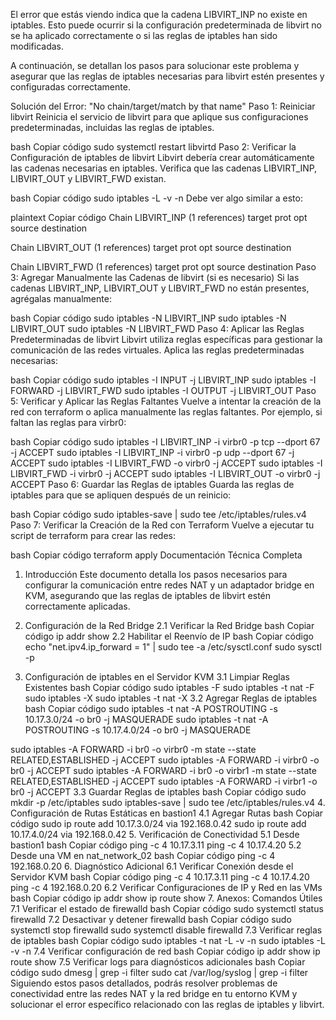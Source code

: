 El error que estás viendo indica que la cadena LIBVIRT_INP no existe en iptables. Esto puede ocurrir si la configuración predeterminada de libvirt no se ha aplicado correctamente o si las reglas de iptables han sido modificadas.

A continuación, se detallan los pasos para solucionar este problema y asegurar que las reglas de iptables necesarias para libvirt estén presentes y configuradas correctamente.

Solución del Error: "No chain/target/match by that name"
Paso 1: Reiniciar libvirt
Reinicia el servicio de libvirt para que aplique sus configuraciones predeterminadas, incluidas las reglas de iptables.

bash
Copiar código
sudo systemctl restart libvirtd
Paso 2: Verificar la Configuración de iptables de libvirt
Libvirt debería crear automáticamente las cadenas necesarias en iptables. Verifica que las cadenas LIBVIRT_INP, LIBVIRT_OUT y LIBVIRT_FWD existan.

bash
Copiar código
sudo iptables -L -v -n
Debe ver algo similar a esto:

plaintext
Copiar código
Chain LIBVIRT_INP (1 references)
target     prot opt source               destination

Chain LIBVIRT_OUT (1 references)
target     prot opt source               destination

Chain LIBVIRT_FWD (1 references)
target     prot opt source               destination
Paso 3: Agregar Manualmente las Cadenas de libvirt (si es necesario)
Si las cadenas LIBVIRT_INP, LIBVIRT_OUT y LIBVIRT_FWD no están presentes, agrégalas manualmente:

bash
Copiar código
sudo iptables -N LIBVIRT_INP
sudo iptables -N LIBVIRT_OUT
sudo iptables -N LIBVIRT_FWD
Paso 4: Aplicar las Reglas Predeterminadas de libvirt
Libvirt utiliza reglas específicas para gestionar la comunicación de las redes virtuales. Aplica las reglas predeterminadas necesarias:

bash
Copiar código
sudo iptables -I INPUT -j LIBVIRT_INP
sudo iptables -I FORWARD -j LIBVIRT_FWD
sudo iptables -I OUTPUT -j LIBVIRT_OUT
Paso 5: Verificar y Aplicar las Reglas Faltantes
Vuelve a intentar la creación de la red con terraform o aplica manualmente las reglas faltantes. Por ejemplo, si faltan las reglas para virbr0:

bash
Copiar código
sudo iptables -I LIBVIRT_INP -i virbr0 -p tcp --dport 67 -j ACCEPT
sudo iptables -I LIBVIRT_INP -i virbr0 -p udp --dport 67 -j ACCEPT
sudo iptables -I LIBVIRT_FWD -o virbr0 -j ACCEPT
sudo iptables -I LIBVIRT_FWD -i virbr0 -j ACCEPT
sudo iptables -I LIBVIRT_OUT -o virbr0 -j ACCEPT
Paso 6: Guardar las Reglas de iptables
Guarda las reglas de iptables para que se apliquen después de un reinicio:

bash
Copiar código
sudo iptables-save | sudo tee /etc/iptables/rules.v4
Paso 7: Verificar la Creación de la Red con Terraform
Vuelve a ejecutar tu script de terraform para crear las redes:

bash
Copiar código
terraform apply
Documentación Técnica Completa
1. Introducción
Este documento detalla los pasos necesarios para configurar la comunicación entre redes NAT y un adaptador bridge en KVM, asegurando que las reglas de iptables de libvirt estén correctamente aplicadas.

2. Configuración de la Red Bridge
2.1 Verificar la Red Bridge
bash
Copiar código
ip addr show
2.2 Habilitar el Reenvío de IP
bash
Copiar código
echo "net.ipv4.ip_forward = 1" | sudo tee -a /etc/sysctl.conf
sudo sysctl -p
3. Configuración de iptables en el Servidor KVM
3.1 Limpiar Reglas Existentes
bash
Copiar código
sudo iptables -F
sudo iptables -t nat -F
sudo iptables -X
sudo iptables -t nat -X
3.2 Agregar Reglas de iptables
bash
Copiar código
sudo iptables -t nat -A POSTROUTING -s 10.17.3.0/24 -o br0 -j MASQUERADE
sudo iptables -t nat -A POSTROUTING -s 10.17.4.0/24 -o br0 -j MASQUERADE

sudo iptables -A FORWARD -i br0 -o virbr0 -m state --state RELATED,ESTABLISHED -j ACCEPT
sudo iptables -A FORWARD -i virbr0 -o br0 -j ACCEPT
sudo iptables -A FORWARD -i br0 -o virbr1 -m state --state RELATED,ESTABLISHED -j ACCEPT
sudo iptables -A FORWARD -i virbr1 -o br0 -j ACCEPT
3.3 Guardar Reglas de iptables
bash
Copiar código
sudo mkdir -p /etc/iptables
sudo iptables-save | sudo tee /etc/iptables/rules.v4
4. Configuración de Rutas Estáticas en bastion1
4.1 Agregar Rutas
bash
Copiar código
sudo ip route add 10.17.3.0/24 via 192.168.0.42
sudo ip route add 10.17.4.0/24 via 192.168.0.42
5. Verificación de Conectividad
5.1 Desde bastion1
bash
Copiar código
ping -c 4 10.17.3.11
ping -c 4 10.17.4.20
5.2 Desde una VM en nat_network_02
bash
Copiar código
ping -c 4 192.168.0.20
6. Diagnóstico Adicional
6.1 Verificar Conexión desde el Servidor KVM
bash
Copiar código
ping -c 4 10.17.3.11
ping -c 4 10.17.4.20
ping -c 4 192.168.0.20
6.2 Verificar Configuraciones de IP y Red en las VMs
bash
Copiar código
ip addr show
ip route show
7. Anexos: Comandos Útiles
7.1 Verificar el estado de firewalld
bash
Copiar código
sudo systemctl status firewalld
7.2 Desactivar y detener firewalld
bash
Copiar código
sudo systemctl stop firewalld
sudo systemctl disable firewalld
7.3 Verificar reglas de iptables
bash
Copiar código
sudo iptables -t nat -L -v -n
sudo iptables -L -v -n
7.4 Verificar configuración de red
bash
Copiar código
ip addr show
ip route show
7.5 Verificar logs para diagnósticos adicionales
bash
Copiar código
sudo dmesg | grep -i filter
sudo cat /var/log/syslog | grep -i filter
Siguiendo estos pasos detallados, podrás resolver problemas de conectividad entre las redes NAT y la red bridge en tu entorno KVM y solucionar el error específico relacionado con las reglas de iptables y libvirt.